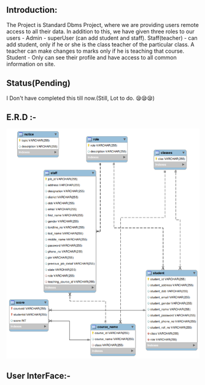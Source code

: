  ## Introduction: 
The Project is Standard Dbms Project, where we are providing users remote access to all their data. In addition to this, we have given three roles to our users - 
Admin - superUser (can add student and staff).
Staff(teacher) - can add student, only if he or she is the class teacher of the particular class. A teacher can make changes to marks only if he is teaching that course.
Student - Only can see their profile and have access to all common information on site.

## Status(Pending)
 I Don't have completed this till now.(Still, Lot to do. :sleepy::sleepy::sleepy:)

## E.R.D :- 
![This is an image](https://github.com/himanshu81023/SpringSchoolDbms/blob/master/relational_erDiagram.png)


## User InterFace:-



